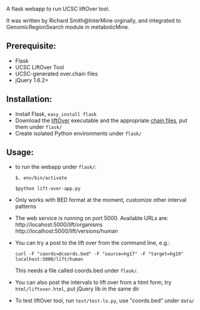A flask webapp to run UCSC liftOver tool.

It was written by Richard Smith@InterMine orginally, and integrated to GenomicRegionSearch module in metabolicMine.

## Prerequisite:
- Flask
- UCSC LiftOver Tool
- UCSC-generated over.chain files
- jQuery 1.6.2+ 

## Installation:
- Install Flask, <code>easy_install flask</code>
- Download the <a href="http://hgdownload.cse.ucsc.edu/admin/exe/">liftOver</a> executable and the appropriate <a href="http://hgdownload.cse.ucsc.edu/downloads.html#liftover">chain files</a>, put them under <code>flask/</code> 
- Create isolated Python environments under <code>flask/</code>

## Usage:
- to run the webapp under <code>flask/</code>:

    <code>$. env/bin/activate</code>
  
    <code>$python lift-over-app.py</code> 

- Only works with BED format at the moment, customize other interval patterns
- The web service is running on port 5000. Available URLs are:
    http://locahost:5000/lift/organisms
    http://localhost:5000/lift/versions/human
 
- You can try a post to the lift over from the command line, e.g.:

     <code>curl -F "coords=@coords.bed" -F "source=hg17" -F "target=hg19" localhost:5000/lift/human</code>

     This needs a file called coords.bed under <code>flask/</code>. 

- You can also post the intervals to lift over from a html form, try <code>html/liftover.html</code>, put jQuery lib in the same dir
- To test liftOver tool, run <code>test/test-lo.py</code>, use "coords.bed" under <code>data/</code>
